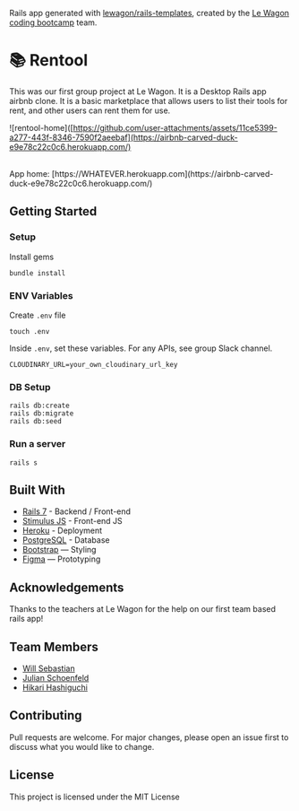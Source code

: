 Rails app generated with [lewagon/rails-templates](https://github.com/lewagon/rails-templates), created by the [Le Wagon coding bootcamp](https://www.lewagon.com) team.

# 📚 Rentool

This was our first group project at Le Wagon. It is a Desktop Rails app airbnb clone. It is a basic marketplace that allows users to list their tools for rent, and other users can rent them for use.

![rentool-home]([https://github.com/user-attachments/assets/11ce5399-a277-443f-8346-7590f2aeebaf](https://airbnb-carved-duck-e9e78c22c0c6.herokuapp.com/)


<br>
App home: [https://WHATEVER.herokuapp.com](https://airbnb-carved-duck-e9e78c22c0c6.herokuapp.com/)
   

## Getting Started
### Setup

Install gems
```
bundle install
```

### ENV Variables
Create `.env` file
```
touch .env
```
Inside `.env`, set these variables. For any APIs, see group Slack channel.
```
CLOUDINARY_URL=your_own_cloudinary_url_key
```

### DB Setup
```
rails db:create
rails db:migrate
rails db:seed
```

### Run a server
```
rails s
```

## Built With
- [Rails 7](https://guides.rubyonrails.org/) - Backend / Front-end
- [Stimulus JS](https://stimulus.hotwired.dev/) - Front-end JS
- [Heroku](https://heroku.com/) - Deployment
- [PostgreSQL](https://www.postgresql.org/) - Database
- [Bootstrap](https://getbootstrap.com/) — Styling
- [Figma](https://www.figma.com) — Prototyping

## Acknowledgements
Thanks to the teachers at Le Wagon for the help on our first team based rails app!

## Team Members
- [Will Sebastian](https://github.com/MaddRussian)
- [Julian Schoenfeld](https://github.com/carved-duck)
- [Hikari Hashiguchi](https://github.com/hikari-h)

## Contributing
Pull requests are welcome. For major changes, please open an issue first to discuss what you would like to change.

## License
This project is licensed under the MIT License
